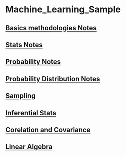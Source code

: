 <h1>Machine_Learning_Sample</h1>

<h2><a href="https://github.com/anil4aws/machine_learning_sample/blob/main/Basics.md">Basics methodologies Notes</a></h2>

<h2><a href="https://github.com/anil4aws/machine_learning_sample/blob/main/stats.md">Stats Notes</a></h2>

<h2><a href="https://github.com/anil4aws/machine_learning_sample/blob/main/probability.md">Probability Notes</a></h2> 

<h2><a href="https://github.com/anil4aws/machine_learning_sample/blob/main/Probability_Distribution.md">Probability Distribution Notes</a></h2> 

<h2><a href="https://github.com/anil4aws/machine_learning_sample/blob/main/sampling.md">Sampling</a></h2> 

<h2><a href="https://github.com/anil4aws/machine_learning_sample/blob/main/InferentialStats.md">Inferential Stats</a></h2> 

<h2><a href="https://github.com/anil4aws/machine_learning_sample/blob/main/RelationBetweenVariables.md">Corelation and Covariance</a></h2> 

<h2><a href="https://github.com/anil4aws/machine_learning_sample/blob/main/linear_algebra.md">Linear Algebra</a></h2> 

